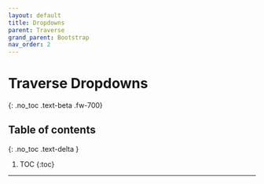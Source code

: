 ```yaml
---
layout: default
title: Dropdowns
parent: Traverse
grand_parent: Bootstrap
nav_order: 2
---
```


# Traverse Dropdowns
{: .no_toc .text-beta .fw-700}

## Table of contents
{: .no_toc .text-delta }

1. TOC
{:toc}

---
